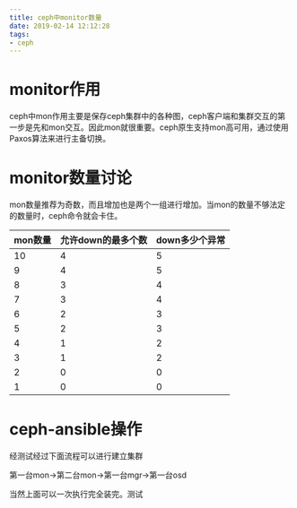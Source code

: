 ```yaml
---
title: ceph中monitor数量
date: 2019-02-14 12:12:28
tags:
- ceph
---
```


# monitor作用

ceph中mon作用主要是保存ceph集群中的各种图，ceph客户端和集群交互的第一步是先和mon交互。因此mon就很重要。ceph原生支持mon高可用，通过使用Paxos算法来进行主备切换。

<!--more-->

# monitor数量讨论

mon数量推荐为奇数，而且增加也是两个一组进行增加。当mon的数量不够法定的数量时，ceph命令就会卡住。

| mon数量 | 允许down的最多个数 | down多少个异常 |
|--|--| -- |
| 10 | 4 | 5 |
| 9 | 4 | 5 |
| 8 | 3 | 4 |
| 7 | 3 | 4 |
| 6 | 2 | 3 |
| 5 | 2 | 3 |
| 4 | 1 | 2 |
| 3 | 1 | 2 |
| 2 | 0 | 0 |
| 1 | 0 | 0 |


# ceph-ansible操作

经测试经过下面流程可以进行建立集群

第一台mon->第二台mon->第一台mgr->第一台osd

当然上面可以一次执行完全装完。测试
